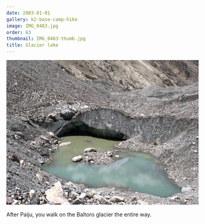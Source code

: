 ```yaml
---
date: 2003-01-01
gallery: k2-base-camp-hike
image: IMG_0483.jpg
order: 63
thumbnail: IMG_0483-thumb.jpg
title: Glacier lake
---
```


![Glacier lake](./IMG_0483.jpg)

After Paiju, you walk on the Baltoro glacier the entire way.
